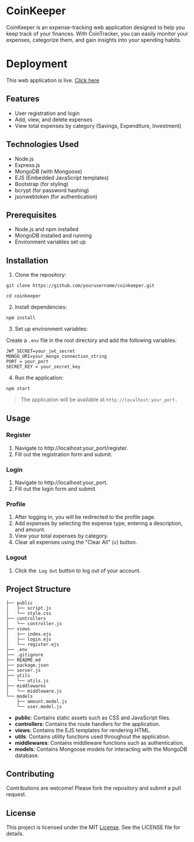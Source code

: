 # CoinKeeper

CoinKeeper is an expense-tracking web application designed to help you keep track of your finances. With CoinTracker, you can easily monitor your expenses, categorize them, and gain insights into your spending habits.

# Deployment

This web application is live. [Click here](https://coinkeeper-ngmb.onrender.com/)


## Features

- User registration and login
- Add, view, and delete expenses
- View total expenses by category (Savings, Expenditure, Investment)

## Technologies Used

- Node.js
- Express.js
- MongoDB (with Mongoose)
- EJS (Embedded JavaScript templates)
- Bootstrap (for styling)
- bcrypt (for password hashing)
- jsonwebtoken (for authentication)

## Prerequisites

- Node.js and npm installed
- MongoDB installed and running
- Environment variables set up

## Installation

1. Clone the repository:

```
git clone https://github.com/yourusername/coinkeeper.git
```

```
cd coinkeeper
```
2. Install dependencies:
   
```
npm install
```

3. Set up environment variables:

Create a `.env` file in the root directory and add the following variables:

```
JWT_SECRET=your_jwt_secret
MONGO_URI=your_mongo_connection_string
PORT = your_port
SECRET_KEY = your_secret_key
```

4. Run the application:
  
```
npm start
````

> The application will be available at `http://localhost:your_port.`


## Usage

### Register

1. Navigate to http://localhost:your_port/register.
2. Fill out the registration form and submit.

### Login
1. Navigate to http://localhost:your_port.
2. Fill out the login form and submit.
   
### Profile
1. After logging in, you will be redirected to the profile page.
2. Add expenses by selecting the expense type, entering a description, and amount.
3. View your total expenses by category.
4. Clear all expenses using the "Clear All" (`x`) button.
   
### Logout

1. Click the` Log Out` button to log out of your account.

## Project Structure

```
├── public
│   ├── script.js
│   └── style.css
├── controllers
│   └── controller.js
├── views
│   ├── index.ejs
│   ├── login.ejs
│   └── register.ejs
├── .env
├── .gitignore
├── README.md
├── package.json
├── server.js
├── utils
│   └── utils.js
├── middlewares
│   └── middleware.js
└── models
    ├── amount.model.js
    └── user.model.js
```

- **public**: Contains static assets such as CSS and JavaScript files.
- **controllers**: Contains the route handlers for the application.
- **views**: Contains the EJS templates for rendering HTML.
- **utils**: Contains utility functions used throughout the application.
- **middlewares**: Contains middleware functions such as authentication.
- **models**: Contains Mongoose models for interacting with the MongoDB database.

## Contributing

Contributions are welcome! Please fork the repository and submit a pull request.

## License

This project is licensed under the MIT [License](https://github.com/mk-manishkumar/coinkeeper/blob/main/LICENSE). See the LICENSE file for details.